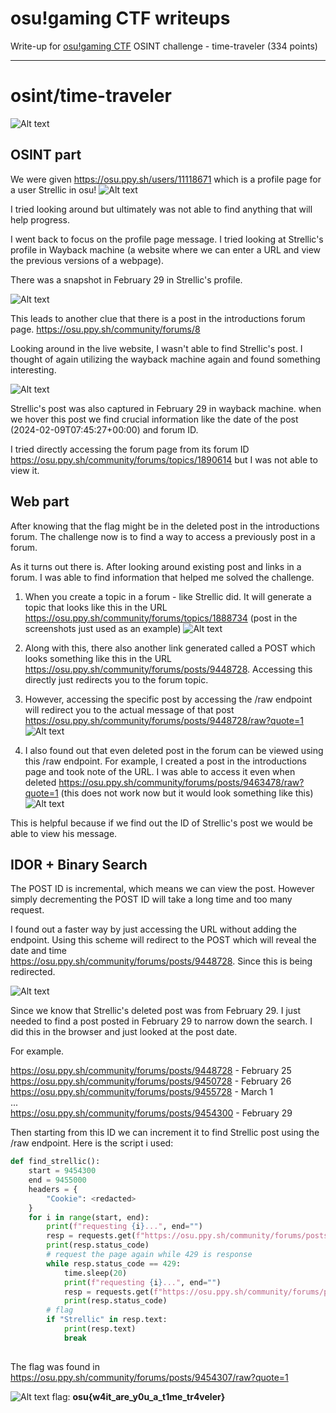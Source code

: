 # osu!gaming CTF writeups
Write-up for [osu!gaming CTF](https://ctftime.org/event/2165) OSINT challenge - time-traveler (334 points) 

---

# osint/time-traveler
![Alt text](images/image-8.png)

## OSINT part
We were given https://osu.ppy.sh/users/11118671 which is a profile page for a user Strellic in osu! 
![Alt text](images/strellic.png)

I tried looking around but ultimately was not able to find anything that will help progress.

I went back to focus on the profile page message. I tried looking at Strellic's profile in Wayback machine (a website where we can enter a URL and view the previous versions of a webpage). 

There was a snapshot in February 29 in Strellic's profile.

![Alt text](images/image-1.png)

This leads to another clue that there is a post in the introductions forum page. https://osu.ppy.sh/community/forums/8

Looking around in the live website, I wasn't able to find Strellic's post. I thought of again utilizing the wayback machine again and found something interesting.

![Alt text](images/image-3.png)

Strellic's post was also captured in February 29 in wayback machine. when we hover this post we find crucial information like the date of the post (2024-02-09T07:45:27+00:00) and forum ID.

I tried directly accessing the forum page from its forum ID https://osu.ppy.sh/community/forums/topics/1890614 but I was not able to view it.


## Web part 
After knowing that the flag might be in the deleted post in the introductions forum. The challenge now is to find a way to access a previously post in a forum.

As it turns out there is. After looking around existing post and links in a forum. I was able to find information that helped me solved the challenge.

1. When you create a topic in a forum - like Strellic did. It will generate a topic that looks like this in the URL https://osu.ppy.sh/community/forums/topics/1888734 (post in the screenshots just used as an example)
![Alt text](images/image-4.png)

2. Along with this, there also another link generated called a POST which looks something like this in the URL https://osu.ppy.sh/community/forums/posts/9448728. Accessing this directly just redirects you to the forum topic.

3. However, accessing the specific post by accessing the /raw endpoint will redirect you to the actual message of that post https://osu.ppy.sh/community/forums/posts/9448728/raw?quote=1
![Alt text](images/image-5.png)

4. I also found out that even deleted post in the forum can be viewed using this /raw endpoint. For example, I created a post in the introductions page and took note of the URL. I was able to access it even when deleted
https://osu.ppy.sh/community/forums/posts/9463478/raw?quote=1 (this does not work now but it would look something like this)
![Alt text](images/image-6.png)

This is helpful because if we find out the ID of Strellic's post we would be able to view his message.

## IDOR + Binary Search
The POST ID is incremental, which means we can view the post. However simply decrementing the POST ID will take a long time and too many request. 

I found out a faster way by just accessing the URL without adding the endpoint. Using this scheme will redirect to the POST which will reveal the date and time  
https://osu.ppy.sh/community/forums/posts/9448728. Since this is being redirected. 

![Alt text](images/image-7.png)

Since we know that Strellic's deleted post was from February 29. I just needed to find a post posted in February 29 to narrow down the search. I did this in the browser and just looked at the post date.

For example. 

https://osu.ppy.sh/community/forums/posts/9448728 - February 25 <br>
https://osu.ppy.sh/community/forums/posts/9450728 - February 26 <br>
https://osu.ppy.sh/community/forums/posts/9455728 - March 1 <br>
... <br>
https://osu.ppy.sh/community/forums/posts/9454300 - February 29 <br>

Then starting from this ID we can increment it to find Strellic post using the /raw endpoint. Here is the script i used:
```python
def find_strellic():
    start = 9454300
    end = 9455000
    headers = {
        "Cookie": <redacted>
    }
    for i in range(start, end):
        print(f"requesting {i}...", end="")
        resp = requests.get(f"https://osu.ppy.sh/community/forums/posts/{i}/raw?quote=1", headers=headers)
        print(resp.status_code)
        # request the page again while 429 is response
        while resp.status_code == 429:
            time.sleep(20)
            print(f"requesting {i}...", end="")
            resp = requests.get(f"https://osu.ppy.sh/community/forums/posts/{i}/raw?quote=1", headers=headers)
            print(resp.status_code)
        # flag 
        if "Strellic" in resp.text:
            print(resp.text)
            break
        
```

The flag was found in https://osu.ppy.sh/community/forums/posts/9454307/raw?quote=1

![Alt text](images/flag.png)
flag: **osu{w4it_are_y0u_a_t1me_tr4veler}**


